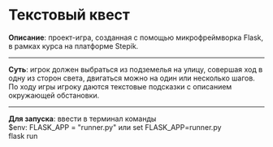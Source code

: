 # Текстовый квест
**Описание**: проект-игра, созданная с помощью микрофреймворка Flask, в рамках курса на платформе Stepik.
***
**Суть**: игрок должен выбраться из подземелья на улицу, совершая ход в одну из сторон света, двигаться можно на один или несколько шагов. По ходу игры игроку даются текстовые подсказки с описанием окружающей обстановки.
***
**Для запуска**: ввести в терминал команды <br/>
$env: FLASK_APP = "runner.py" или set FLASK_APP=runner.py <br/>
flask run
